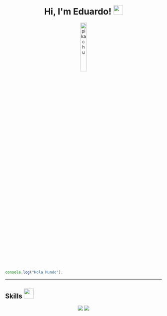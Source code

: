 <h1 align="center">
Hi, I'm Eduardo!
<img src="https://media.giphy.com/media/hvRJCLFzcasrR4ia7z/giphy.gif" width="30"></h1>
<!-- <p>Soy <b>Eduardo</b> un joven recién graduado y apasionado por el desarrollo web, con sólidos conocimientos en una variedad de tecnologías. Me encanta la programación y estoy constantemente buscando formas de mejorar mis habilidades y aprender nuevas tecnologías.</p> -->
<p align="center">
<img src="https://media.giphy.com/media/zkMri4yiJ3Mdy/giphy.gif?cid=790b7611qub0ukecwrzqh5zb1vkl64k84wm40nwsptcdabk5&ep=v1_gifs_search&rid=giphy.gif&ct=g" alt="pikachu" width="20%">
</p>

```js
console.log("Hola Mundo");
```
----

<h2> Skills <img src = "https://media2.giphy.com/media/QssGEmpkyEOhBCb7e1/giphy.gif?cid=ecf05e47a0n3gi1bfqntqmob8g9aid1oyj2wr3ds3mg700bl&rid=giphy.gif" width = 32px> </h2>
<p>
<div align="center">
  <img src="https://skillicons.dev/icons?i=html,css,php,react,vite,flutter,java,mui,bootstrap,git,npm,pnpm,postman" />
  <img src="https://skillicons.dev/icons?i=nodejs,javascript,typescript,express,firebase,postgresql,mysql,sequelize,vercel,tailwindcss" /><br>
</div>
  
